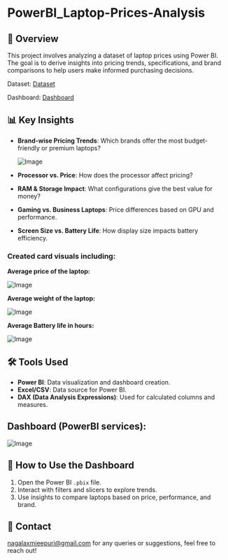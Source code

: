 # PowerBI_Laptop-Prices-Analysis

## 📌 Overview
This project involves analyzing a dataset of laptop prices using Power BI. The goal is to derive insights into pricing trends, specifications, and brand comparisons to help users make informed purchasing decisions.

Dataset: <a href="https://www.kaggle.com/datasets/asinow/laptop-price-dataset">Dataset</a>

Dashboard: <a href="https://app.powerbi.com/groups/me/reports/936defb0-d087-4705-aa04-47f4cc7c7770?experience=power-bi">Dashboard</a>

## 📊 Key Insights
- **Brand-wise Pricing Trends**: Which brands offer the most budget-friendly or premium laptops?

  ![Image](https://github.com/user-attachments/assets/0fde9b8e-8c4f-4cab-bb7b-2396d39311db)
- **Processor vs. Price**: How does the processor affect pricing?
- **RAM & Storage Impact**: What configurations give the best value for money?
- **Gaming vs. Business Laptops**: Price differences based on GPU and performance.
- **Screen Size vs. Battery Life**: How display size impacts battery efficiency.
### Created card visuals including:
  **Average price of the laptop:**
  
  ![Image](https://github.com/user-attachments/assets/ad4006af-fe94-407d-96b0-48b6753a69be)

  **Average weight of the laptop:**

  ![Image](https://github.com/user-attachments/assets/3ca52110-47ed-4aa4-86d2-7fcc3b7fcff6)

  **Average Battery life in hours:**

  ![Image](https://github.com/user-attachments/assets/71a96cad-7cfc-42c3-8db7-3387959a5c67)

## 🛠️ Tools Used
- **Power BI**: Data visualization and dashboard creation.
- **Excel/CSV**: Data source for Power BI.
- **DAX (Data Analysis Expressions)**: Used for calculated columns and measures.

## Dashboard (PowerBI services):

![Image](https://github.com/user-attachments/assets/674ca661-e0ca-43aa-8f37-cfad45e33c6e)

## 📌 How to Use the Dashboard
1. Open the Power BI `.pbix` file.
2. Interact with filters and slicers to explore trends.
3. Use insights to compare laptops based on price, performance, and brand.

## 📩 Contact
nagalaxmieepuri@gmail.com for any queries or suggestions, feel free to reach out!
